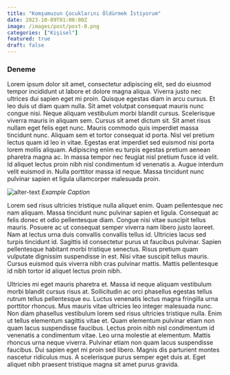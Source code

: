 ```yaml
---
title: "Komşumuzun Çocuklarını Öldürmek İstiyorum"
date: 2023-10-09T01:00:00Z
image: /images/post/post-8.png
categories: ["Kişisel"]
featured: true
draft: false
---
```


### Deneme

Lorem ipsum dolor sit amet, consectetur adipiscing elit, sed do eiusmod tempor incididunt ut labore et dolore magna aliqua. Viverra justo nec ultrices dui sapien eget mi proin. Quisque egestas diam in arcu cursus. Et leo duis ut diam quam nulla. Sit amet volutpat consequat mauris nunc congue nisi. Neque aliquam vestibulum morbi blandit cursus. Scelerisque viverra mauris in aliquam sem. Cursus sit amet dictum sit. Sit amet risus nullam eget felis eget nunc. Mauris commodo quis imperdiet massa tincidunt nunc. Aliquam sem et tortor consequat id porta. Nisl vel pretium lectus quam id leo in vitae. Egestas erat imperdiet sed euismod nisi porta lorem mollis aliquam. Adipiscing enim eu turpis egestas pretium aenean pharetra magna ac. In massa tempor nec feugiat nisl pretium fusce id velit. Id aliquet lectus proin nibh nisl condimentum id venenatis a. Augue interdum velit euismod in. Nulla porttitor massa id neque. Massa tincidunt nunc pulvinar sapien et ligula ullamcorper malesuada proin.

![alter-text](/images/post/post-7.png)
*Example Caption*

 Lorem sed risus ultricies tristique nulla aliquet enim. Quam pellentesque nec nam aliquam. Massa tincidunt nunc pulvinar sapien et ligula. Consequat ac felis donec et odio pellentesque diam. Congue nisi vitae suscipit tellus mauris. Posuere ac ut consequat semper viverra nam libero justo laoreet. Nam at lectus urna duis convallis convallis tellus id. Ultricies lacus sed turpis tincidunt id. Sagittis id consectetur purus ut faucibus pulvinar. Sapien pellentesque habitant morbi tristique senectus. Risus pretium quam vulputate dignissim suspendisse in est. Nisi vitae suscipit tellus mauris. Cursus euismod quis viverra nibh cras pulvinar mattis. Mattis pellentesque id nibh tortor id aliquet lectus proin nibh.

Ultricies mi eget mauris pharetra et. Massa id neque aliquam vestibulum morbi blandit cursus risus at. Sollicitudin ac orci phasellus egestas tellus rutrum tellus pellentesque eu. Luctus venenatis lectus magna fringilla urna porttitor rhoncus. Mus mauris vitae ultricies leo integer malesuada nunc. Non diam phasellus vestibulum lorem sed risus ultricies tristique nulla. Enim ut tellus elementum sagittis vitae et. Quam elementum pulvinar etiam non quam lacus suspendisse faucibus. Lectus proin nibh nisl condimentum id venenatis a condimentum vitae. Leo urna molestie at elementum. Mattis rhoncus urna neque viverra. Pulvinar etiam non quam lacus suspendisse faucibus. Dui sapien eget mi proin sed libero. Magnis dis parturient montes nascetur ridiculus mus. A scelerisque purus semper eget duis at. Eget aliquet nibh praesent tristique magna sit amet purus gravida.



